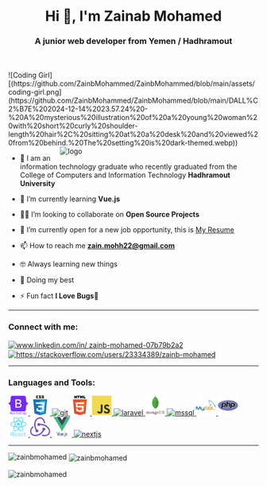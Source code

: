 <h1 align="center">Hi 👋, I'm Zainab Mohamed</h1>
<h3 align="center">A junior web developer from Yemen / Hadhramout</h3>
<br></br>
![Coding Girl][(https://github.com/ZainbMohammed/ZainbMohammed/blob/main/assets/coding-girl.png](https://github.com/ZainbMohammed/ZainbMohammed/blob/main/DALL%C2%B7E%202024-12-14%2023.57.24%20-%20A%20mysterious%20illustration%20of%20a%20young%20woman%20with%20short%20curly%20shoulder-length%20hair%2C%20sitting%20at%20a%20desk%20and%20viewed%20from%20behind.%20The%20setting%20is%20dark-themed.webp))

<img align="right" alt="logo" width="400" src="https://user-images.githubusercontent.com/63050133/156676671-d5b2e362-97d4-4404-9447-dd71ddfea82f.gif">

- 🏫 I am an information technology graduate who recently graduated from the College of Computers and Information Technology **Hadhramout University**

- 🌱 I’m currently learning **Vue.js**

- 👨‍💻 I’m looking to collaborate on **Open Source Projects**

- 🤔 I’m currently open for a new job opportunity, this is [My Resume](https://drive.google.com/file/d/1I1EOicNhSdTH0lxQR1I5r3AhW2KsfJYF/view?usp=drivesdk)

- 📫 How to reach me **zain.mohh22@gmail.com**

- 🤓 Always learning new things

- 🐼 Doing my best

- ⚡ Fun fact **I Love Bugs🐞**

---

<h3 align="left">Connect with me:</h3>
<p align="left">
<a href="https://linkedin.com/in/www.linkedin.com/in/zainb-mohamed-07b79b2a2" target="blank"><img align="center" src="https://raw.githubusercontent.com/rahuldkjain/github-profile-readme-generator/master/src/images/icons/Social/linked-in-alt.svg" alt="www.linkedin.com/in/ zainb-mohamed-07b79b2a2" height="30" width="40" /></a>
<a href="https://stackoverflow.com/users/https://stackoverflow.com/users/23334389/zainb-mohamed" target="blank"><img align="center" src="https://raw.githubusercontent.com/rahuldkjain/github-profile-readme-generator/master/src/images/icons/Social/stack-overflow.svg" alt="https://stackoverflow.com/users/23334389/zainb-mohamed" height="30" width="40" /></a>
</p>

---

<h3 align="left">Languages and Tools:</h3>
<p align="left">
  <a href="https://getbootstrap.com" target="_blank" rel="noreferrer"> 
    <img src="https://raw.githubusercontent.com/devicons/devicon/master/icons/bootstrap/bootstrap-plain-wordmark.svg" alt="bootstrap" width="40" height="40"/> 
  </a> 
  <a href="https://www.w3schools.com/css/" target="_blank" rel="noreferrer"> 
    <img src="https://raw.githubusercontent.com/devicons/devicon/master/icons/css3/css3-original-wordmark.svg" alt="css3" width="40" height="40"/> 
  </a> 
  <a href="https://git-scm.com/" target="_blank" rel="noreferrer"> 
    <img src="https://www.vectorlogo.zone/logos/git-scm/git-scm-icon.svg" alt="git" width="40" height="40"/> 
  </a> 
  <a href="https://www.w3.org/html/" target="_blank" rel="noreferrer"> 
    <img src="https://raw.githubusercontent.com/devicons/devicon/master/icons/html5/html5-original-wordmark.svg" alt="html5" width="40" height="40"/> 
  </a> 
  <a href="https://developer.mozilla.org/en-US/docs/Web/JavaScript" target="_blank" rel="noreferrer"> 
    <img src="https://raw.githubusercontent.com/devicons/devicon/master/icons/javascript/javascript-original.svg" alt="javascript" width="40" height="40"/> 
  </a> 
  <a href="https://laravel.com/" target="_blank" rel="noreferrer"> 
    <img src="https://cdn.worldvectorlogo.com/logos/laravel-2.svg" alt="laravel" width="40" height="40"/> 
  </a>
  <a href="https://www.mongodb.com/" target="_blank" rel="noreferrer"> 
    <img src="https://raw.githubusercontent.com/devicons/devicon/master/icons/mongodb/mongodb-original-wordmark.svg" alt="mongodb" width="40" height="40"/> 
  </a> 
  <a href="https://www.microsoft.com/en-us/sql-server" target="_blank" rel="noreferrer"> 
    <img src="https://www.svgrepo.com/show/303229/microsoft-sql-server-logo.svg" alt="mssql" width="40" height="40"/> 
  </a> 
  <a href="https://www.mysql.com/" target="_blank" rel="noreferrer"> 
    <img src="https://raw.githubusercontent.com/devicons/devicon/master/icons/mysql/mysql-original-wordmark.svg" alt="mysql" width="40" height="40"/> 
  </a> 
  <a href="https://www.php.net" target="_blank" rel="noreferrer"> 
    <img src="https://raw.githubusercontent.com/devicons/devicon/master/icons/php/php-original.svg" alt="php" width="40" height="40"/> 
  </a> 
  <a href="https://reactjs.org/" target="_blank" rel="noreferrer"> 
    <img src="https://raw.githubusercontent.com/devicons/devicon/master/icons/react/react-original-wordmark.svg" alt="react" width="40" height="40"/> 
  </a> 
  <a href="https://redux.js.org" target="_blank" rel="noreferrer"> 
    <img src="https://raw.githubusercontent.com/devicons/devicon/master/icons/redux/redux-original.svg" alt="redux" width="40" height="40"/> 
  </a> 
  <a href="https://vuejs.org/" target="_blank" rel="noreferrer"> 
    <img src="https://raw.githubusercontent.com/devicons/devicon/master/icons/vuejs/vuejs-original-wordmark.svg" alt="vuejs" width="40" height="40"/> 
  </a>
  <a href="https://nextjs.org/" target="_blank" rel="noreferrer"> 
    <img src="https://cdn.worldvectorlogo.com/logos/nextjs-2.svg" alt="nextjs" width="40" height="40"/> 
  </a>
</p>

---

<p><img align="left" src="https://github-readme-stats.vercel.app/api/top-langs?username=zainbmohamed&show_icons=true&locale=en&layout=compact" alt="zainbmohamed" /></p>

<p>&nbsp;<img align="center" src="https://github-readme-stats.vercel.app/api?username=zainbmohamed&show_icons=true&locale=en" alt="zainbmohamed" /></p>

<p><img align="center" src="https://github-readme-streak-stats.herokuapp.com/?user=zainbmohamed&" alt="zainbmohamed" /></p>
